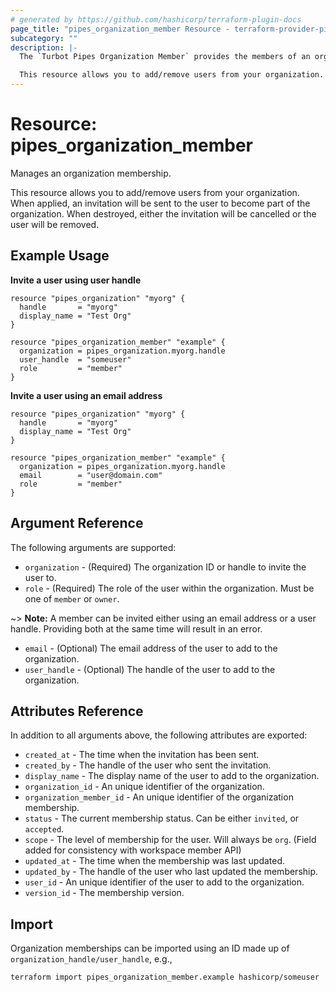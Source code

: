 ```yaml
---
# generated by https://github.com/hashicorp/terraform-plugin-docs
page_title: "pipes_organization_member Resource - terraform-provider-pipes"
subcategory: ""
description: |-
  The `Turbot Pipes Organization Member` provides the members of an organization who can collaborate and share workspaces and connections.

  This resource allows you to add/remove users from your organization. When applied, an invitation will be sent to the user to become part of the organization. When destroyed, either the invitation will be cancelled or the user will be removed.
---
```


# Resource: pipes_organization_member

Manages an organization membership.

This resource allows you to add/remove users from your organization. When
applied, an invitation will be sent to the user to become part of the
organization. When destroyed, either the invitation will be cancelled or the
user will be removed.

## Example Usage

**Invite a user using user handle**

```hcl
resource "pipes_organization" "myorg" {
  handle       = "myorg"
  display_name = "Test Org"
}

resource "pipes_organization_member" "example" {
  organization = pipes_organization.myorg.handle
  user_handle  = "someuser"
  role         = "member"
}
```

**Invite a user using an email address**

```hcl
resource "pipes_organization" "myorg" {
  handle       = "myorg"
  display_name = "Test Org"
}

resource "pipes_organization_member" "example" {
  organization = pipes_organization.myorg.handle
  email        = "user@domain.com"
  role         = "member"
}
```

## Argument Reference

The following arguments are supported:

- `organization` - (Required) The organization ID or handle to invite the user to.
- `role` - (Required) The role of the user within the organization. Must be one of `member` or `owner`.

~> **Note:** A member can be invited either using an email address or a user handle. Providing both at the same time will result in an error.

- `email` - (Optional) The email address of the user to add to the organization.
- `user_handle` - (Optional) The handle of the user to add to the organization.

## Attributes Reference

In addition to all arguments above, the following attributes are exported:

- `created_at` - The time when the invitation has been sent.
- `created_by` - The handle of the user who sent the invitation.
- `display_name` - The display name of the user to add to the organization.
- `organization_id` - An unique identifier of the organization.
- `organization_member_id` - An unique identifier of the organization membership.
- `status` - The current membership status. Can be either `invited`, or `accepted`.
- `scope` - The level of membership for the user. Will always be `org`. (Field added for consistency with workspace member API)
- `updated_at` - The time when the membership was last updated.
- `updated_by` - The handle of the user who last updated the membership.
- `user_id` - An unique identifier of the user to add to the organization.
- `version_id` - The membership version.

## Import

Organization memberships can be imported using an ID made up of `organization_handle/user_handle`, e.g.,

```sh
terraform import pipes_organization_member.example hashicorp/someuser
```
